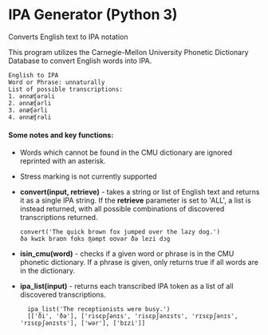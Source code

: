 # IPA Generator (Python 3)
Converts English text to IPA notation

This program utilizes the Carnegie-Mellon University Phonetic Dictionary Database to convert English words into IPA.


    English to IPA
    Word or Phrase: unnaturally
    List of possible transcriptions: 
    1. ənnæʧərəli
    2. ənnæʧərli
    3. ənæʧərli
    4. ənnæʧrəli


#### Some notes and key functions:


* Words which cannot be found in the CMU dictionary are ignored reprinted with an asterisk.
* Stress marking is not currently supported
* **convert(input, retrieve)** - takes a string or list of English text and returns it as a single IPA string. If the **retrieve** parameter is set to 'ALL', a list is instead returned, with all possible combinations of discovered transcriptions returned. 
            
      convert('The quick brown fox jumped over the lazy dog.')
      ðə kwɪk braʊn fɑks ʤəmpt oʊvər ðə lezi dɔg   
* **isin_cmu(word)** - checks if a given word or phrase is in the CMU phonetic dictionary. If a phrase is given, only returns true if all words are in the dictionary. 
* **ipa_list(input)** - returns each transcribed IPA token as a list of all discovered transcriptions.

        ipa_list('The receptionists were busy.')
        [['ði', 'ðə'], ['risɛpʃənɪs', 'risɛpʃənɪsts', 'rɪsɛpʃənɪs', 'rɪsɛpʃənɪsts'], ['wər'], ['bɪzi']]
